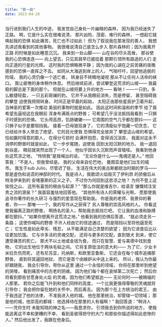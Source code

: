 ```yaml
---
title: "第一曲"
date: 2023-04-28
---
```

当行进到我们人生的中途，
我发觉自己身处一片幽暗的森林，
因为我已经迷失了正路。
啊，它是什么实在很难说清，
那片凶险、茂密、难行的森林，
一想起它就唤起我的恐惧
如此痛苦，死亡也不过如此！
但为了叙说我在那发现的善人，
我想先讲述我看到的其他事物。
我很难说清自己是怎么步入
那片森林的；因为我离开正路
的时候是如此睡意沉沉。
我来到一处山脚——
山在谷的尽头高耸，
那谷使我的心恐惧连连——
向上望去，只见其肩早已披挂着
那颗引领所有路途的人们
走向正道的行星的光辉。
这时我的恐惧略微平静；
因为我的心湖在之前苦痛的夜晚
感到的恐惧一直挥之不去。
如同从大海逃到岸上的人，
气喘吁吁，回望他逃脱的险域，
我的心灵仍像一个逃亡者，
转身目不转睛地凝视
那从不让任何人活命的峡口。
我让疲倦的身体稍作休息。
然后继续前进，尝试攀登这荒凉的山坡——
我最稳的脚总是下面的那个。
但就在山坡将要上升的地方——
看呐！——一只豹，多么敏捷轻盈，
一只五彩斑斓的豹。
它并不从我眼前消失，而是停留，
甚至阻碍我的攀登
迫使我频频转身。
时间正是早晨的起始，
太阳正由那些星辰护卫着升起，
当神圣的爱第一次推动
美丽的事物时就是如此。
因此这时间和温和的季节
给了我希望去逼视这在我眼前
浑身布满斑点的野兽；
可希望几乎没法抵挡我看到
一只狮子时感到的恐惧。
它头颅高昂，饥肠辘辘——
它周围的空气几乎都在颤抖——
这只狮子似乎是要阻挡我。
接着一匹母狼现身了，
它的清瘦似乎饱藏一切贪念，
它已经给许多人带去了绝望，
它的目光使我
恐惧得完全放弃了
攀登这山坡的希望。
恰如赢时得意的那人，
在得分亏损时
会满怀抱怨，变得消沉沮丧，
我面对这永不消停的野兽时就是如此，
它一步步尾随，迫使我
回到太阳沉默的地方。
我一退回到谷底，
眼前就突然出现了一个人，
他似乎因长久沉默而声音暗哑。
我看到他身处这荒凉之地，
“怜悯我”是我喊出的话，
“无论你是什么——鬼魂还是人。”
他回答我：“不是人，但我曾经是。
我的父母来自伦巴地，
曼图亚是他们出生的城市。
我生于sub Julio，尽管迟了些，
生活在伟大的奥古斯都统治时期的罗马——
那是虚伪和说谎的神邸的时代。
我是诗人，我歌颂火焰毁灭了伊利昂
的骄傲后从特洛伊来到的
安喀塞斯的正义之子。
不过你为何回到这悲凉之地？
为何不登上这愉悦之山，
这所有喜悦的根由与起源？”
“那么你就是维吉尔，给语言
慷慨倾注宝贵之流的源泉？”
我面容羞怯地回答他。
“其他所有诗人的荣耀与光啊，
愿那使我追寻你著作的长久研习
与强烈的爱意现在帮助我。
你是我的老师、我景仰的著者，你——
那唯一一个，我的写作从之获得了
另人尊敬的崇高风格的人。
你看这使我偏离正路的野兽，
啊扬名的圣人，帮助我去抵挡它吧，
它让我的血液和脉搏都在颤抖。”
“如果你想离开这荒凉之地，”
他看到我的恐惧后答道，
“就必须走另一条路；
这使你喊叫的野兽
不许人经由它的径迹通过，
而是阻挡以至将他逼至死亡；
它生性是如此卑劣、残忍，
从不能满足自己贪婪的欲望；
因为它进食后比以往更加饥饿。
它与许多活的灵魂交配，
还将与更多的交配，直到银犬
到来，使它遭受痛苦的死亡。
那犬不以土地或金钱为食，
而只在智慧、爱与美德中找到食物，
它的出生地位于两块毛毡之间。
它将复原低洼的意大利——
为了它，少女卡米拉负伤而死，
还有尼苏亚，托纳斯，和欧里亚鲁斯。
它还会在每个城市追捕那野兽，
直到将其逼回地狱，
而它是首个由嫉妒从中送上来的。
所以，我认为你最好跟随我，
我会引导你，带你从这里
通过一个永恒的领域，
你将在那里听到绝望的哭嚎，
看到痛苦中的古老的阴魂，
因为他们每个都在哀悼第二次死亡；
然后你将看到那些甘愿身处火焰
的灵魂，因为他们希望抵达——
无论何时——被赐福的人那里。
若你之后能飞升到和他们同样的高度，
一个比我更值得尊敬的灵魂就将引导你；
我会把你留在她的关怀中，而后离去。
因为那个在上方统治的君王，
由于我违逆了他的法律，
不准我进入他的城。
他在那里统治，却管辖一切领域；
那是他的城，他崇高的都城：
他选择待在那里的人有福啊！”
我回答道：“啊诗人——凭你生时
未能知晓的神之名——我恳求你，
引领我去到你所说的地方，
使我能逃离这不幸和更糟的不幸、
看到圣彼得把守的大门
和那些你描述得如此悲惨的人。”
然后他出发了，我跟在他身后。